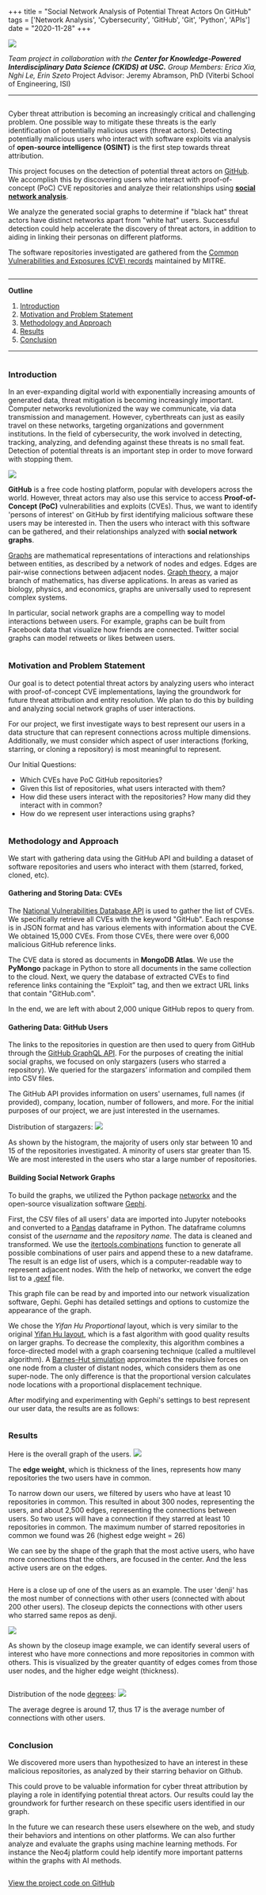 +++
title = "Social Network Analysis of Potential Threat Actors On GitHub"
tags = ['Network Analysis', 'Cybersecurity', 'GitHub', 'Git', 'Python', 'APIs']
date = "2020-11-28"
+++

![](/images/nw-preview.png)

*Team project in collaboration with the **Center for Knowledge-Powered Interdisciplinary Data Science (CKIDS) at USC.*** 
*Group Members: Erica Xia, Nghi Le, Erin Szeto*
Project Advisor: Jeremy Abramson, PhD (Viterbi School of Engineering, ISI)

---

![]()

Cyber threat attribution is becoming an increasingly critical and challenging problem. One possible way to mitigate these threats is the early identification of potentially malicious users (threat actors). Detecting potentially malicious users who interact with software exploits via analysis of **open-source intelligence (OSINT)** is the first step towards threat attribution. 

This project focuses on the detection of potential threat actors on [GitHub](https://github.com/). We accomplish this by discovering users who interact with proof-of-concept (PoC) CVE repositories and analyze their relationships using **[social network analysis](https://en.wikipedia.org/wiki/Social_network_analysis)**. 

We analyze the generated social graphs to determine if "black hat" threat actors have distinct networks apart from "white hat" users. Successful detection could help accelerate the discovery of threat actors, in addition to aiding in linking their personas on different platforms.  

The software repositories investigated are gathered from the [Common Vulnerabilities and Exposures (CVE) records](https://cve.mitre.org/index.html) maintained by MITRE. 


<!-- ![](/images/cve-logo.png) -->

![]()

---

**Outline**

1. [Introduction](#introduction)
2. [Motivation and Problem Statement](#motivation-and-problem-statement)
3. [Methodology and Approach](#methodology-and-approach)
4. [Results](#results)
5. [Conclusion](#conclusion)

---

![]()


### Introduction

In an ever-expanding digital world with exponentially increasing amounts of generated data, threat mitigation is becoming increasingly important. Computer networks revolutionized the way we communicate, via data transmission and management. However, cyberthreats can just as easily travel on these networks, targeting organizations and government institutions. In the field of cybersecurity, the work involved in detecting, tracking, analyzing, and defending against these threats is no small feat. Detection of potential threats is an important step in order to move forward with stopping them.

![](/images/github-logo.png)

**GitHub** is a free code hosting platform, popular with developers across the world. However, threat actors may also use this service to access **Proof-of-Concept (PoC)** vulnerabilities and exploits (CVEs). Thus, we want to identify 'persons of interest' on GitHub by first identifying malicious software these users may be interested in. Then the users who interact with this software can be gathered, and their relationships analyzed with **social network graphs**.

[Graphs](https://en.wikipedia.org/wiki/Graph_(discrete_mathematics)) are mathematical representations of interactions and relationships between entities, as described by a network of nodes and edges. Edges are pair-wise connections between adjacent nodes. [Graph theory](https://en.wikipedia.org/wiki/Graph_theory), a major branch of mathematics, has diverse applications. In areas as varied as biology, physics, and economics, graphs are universally used to represent complex systems. 

In particular, social network graphs are a compelling way to model interactions between users. For example, graphs can be built from Facebook data that visualize how friends are connected. Twitter social graphs can model retweets or likes between users. 

![]()

### Motivation and Problem Statement

Our goal is to detect potential threat actors by analyzing users who interact with proof-of-concept CVE implementations, laying the groundwork for future threat attribution and entity resolution. We plan to do this by building and analyzing social network graphs of user interactions.

For our project, we first investigate ways to best represent our users in a data structure that can represent connections across multiple dimensions. Additionally, we must consider which aspect of user interactions (forking, starring, or cloning a repository) is most meaningful to represent.

Our Initial Questions:
* Which CVEs have PoC GitHub repositories?
* Given this list of repositories, what users interacted with them?
* How did these users interact with the repositories? How many did they interact with in common?
* How do we represent user interactions using graphs?

![]()

### Methodology and Approach

We start with gathering data using the GitHub API and building a dataset of software repositories and users who interact with them (starred, forked, cloned, etc). 

#### Gathering and Storing Data: CVEs

The [National Vulnerabilities Database API](https://nvd.nist.gov/vuln/data-feeds) is used to gather the list of CVEs. We specifically retrieve all CVEs with the keyword "GitHub". Each response is in JSON format and has various elements with information about the CVE. We obtained 15,000 CVEs. From those CVEs, there were over 6,000 malicious GitHub reference links.

The CVE data is stored as documents in **MongoDB Atlas**. We use the **PyMongo** package in Python to store all documents in the same collection to the cloud. Next, we query the database of extracted CVEs to find reference links containing the “Exploit” tag, and then we extract URL links that contain "GitHub.com".

In the end, we are left with about 2,000 unique GitHub repos to query from.

#### Gathering Data: GitHub Users

The links to the repositories in question are then used to query from GitHub through the [GitHub GraphQL API](https://docs.GitHub.com/en/free-pro-team@latest/graphql). For the purposes of creating the initial social graphs, we focused on only stargazers (users who starred a repository). We queried for the stargazers’ information and compiled them into CSV files.

The GitHub API provides information on users' usernames, full names (if provided), company, location, number of followers, and more. For the initial purposes of our project, we are just interested in the usernames.

Distribution of stargazers:
![](/images/star-hist.png)

As shown by the histogram, the majority of users only star between 10 and 15 of the repositories investigated. A minority of users star greater than 15. We are most interested in the users who star a large number of repositories.



#### Building Social Network Graphs

To build the graphs, we utilized the Python package [networkx](https://networkx.org/) and the open-source visualization software [Gephi](https://gephi.org/).

First, the CSV files of all users' data are imported into Jupyter notebooks and converted to a [Pandas](https://pandas.pydata.org/) dataframe in Python. The dataframe columns consist of the *username* and the *repository name*. The data is cleaned and transformed. We use the [itertools.combinations](https://docs.python.org/3/library/itertools.html#itertools.combinations) function to generate all possible combinations of user pairs and append these to a new dataframe. The result is an edge list of users, which is a computer-readable way to represent adjacent nodes. With the help of networkx, we convert the edge list to a [.gexf](https://gephi.org/gexf/format/) file.

This graph file can be read by and imported into our network visualization software, Gephi. Gephi has detailed settings and options to customize the appearance of the graph. 

We chose the *Yifan Hu Proportional* layout, which is very similar to the original [Yifan Hu layout](http://yifanhu.net/PUB/graph_draw_small.pdf), which is a fast algorithm with good quality results on larger graphs. To decrease the complexity, this algorithm combines a force-directed model with a graph coarsening technique (called a multilevel algorithm). A [Barnes-Hut simulation](https://en.wikipedia.org/wiki/Barnes%E2%80%93Hut_simulation) approximates the repulsive forces on one node from a cluster of distant nodes, which considers them as one super-node. The only difference is that the proportional version calculates node locations with a proportional displacement technique. 

After modifying and experimenting with Gephi's settings to best represent our user data, the results are as follows:

![]()


### Results

Here is the overall graph of the users. 
![](/images/network1.png)

The **edge weight**, which is thickness of the lines, represents how many repositories the two users have in common.

To narrow down our users, we filtered by users who have at least 10 repositories in common. This resulted in about 300 nodes, representing the users, and about 2,500 edges, representing the connections between users. So two users will have a connection if they starred at least 10 repositories in common. The maximum number of starred repositories in common we found was 26 (highest edge weight = 26)

We can see by the shape of the graph that the most active users, who have more connections that the others, are focused in the center. And the less active users are on the edges.

![]()

Here is a close up of one of the users as an example.
The user 'denji' has the most number of connections with other users (connected with about 200 other users). The closeup depicts the connections with other users who starred same repos as denji.

![](/images/network2.png)

As shown by the closeup image example, we can identify several users of interest who have more connections and more repositories in common with others. This is visualized by the greater quantity of edges comes from those user nodes, and the higher edge weight (thickness).


![]()

Distribution of the node [degrees](https://en.wikipedia.org/wiki/Degree_(graph_theory)):
![](/images/degree-distrb.png)

The average degree is around 17, thus 17 is the average number of connections with other users. 



![]()

### Conclusion

We discovered more users than hypothesized to have an interest in these malicious repositories, as analyzed by their starring behavior on Github. 

This could prove to be valuable information for cyber threat attribution by playing a role in identifying potential threat actors. Our results could lay the groundwork for further research on these specific users identified in our graph. 

In the future we can research these users elsewhere on the web, and study their behaviors and intentions on other platforms. We can also further analyze and evaluate the graphs using machine learning methods. For instance the Neo4j platform could help identify more important patterns within the graphs with AI methods.

![]()

[View the project code on GitHub](https://GitHub.com/GitHub-cve-social-graph/network_graphs)